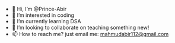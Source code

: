 - 👋 Hi, I’m @Prince-Abir
- 👀 I’m interested in coding
- 🌱 I’m currently learning DSA
- 💞️ I’m looking to collaborate on teaching something new!
- 📫 How to reach me? just email me: mahmudabir112@gmail.com
